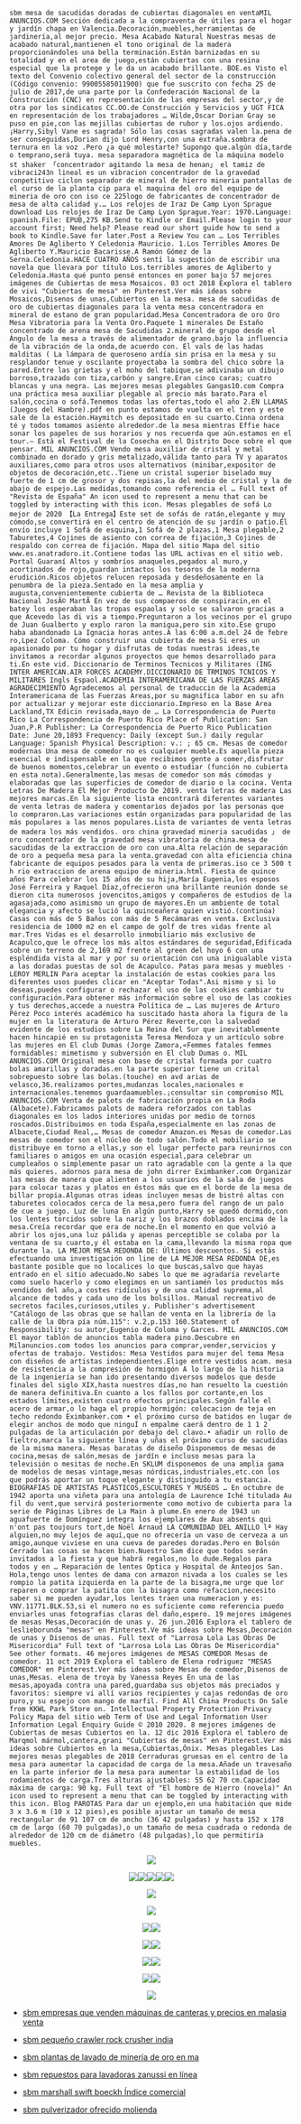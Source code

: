 
```
sbm mesa de sacudidas doradas de cubiertas diagonales en ventaMIL ANUNCIOS.COM Sección dedicada a la compraventa de útiles para el hogar y jardín chapa en Valencia.Decoración,muebles,herramientas de jardinería,al mejor precio. Mesa Acabado Natural Nuestras mesas de acabado natural,mantienen el tono original de la madera proporcionándoles una bella terminación.Están barnizadas en su totalidad y en el area de juego,están cubiertas con una resina especial que la protege y le da un acabado brillante. BOE.es Visto el texto del Convenio colectivo general del sector de la construcción (Código convenio: 99005585011900) que fue suscrito con fecha 25 de julio de 2017,de una parte por la Confederación Nacional de la Construcción (CNC) en representación de las empresas del sector,y de otra por los sindicatos CC.OO.de Construcción y Servicios y UGT FICA en representación de los trabajadores … Wilde,Oscar Dorian Gray se puso en pie,con las mejillas cubiertas de rubor y los.ojos ardiendo. ¡Harry,Sibyl Vane es sagrada! Sólo las cosas sagradas valen la.pena de ser conseguidas,Dorian dijo Lord Henry,con una extraña.sombra de ternura en la voz .Pero ¿a qué molestarte? Supongo que.algún día,tarde o temprano,será tuya. mesa separadora magnética de la máquina modelo st shaker 「concentrador agitando la mesa de henan」 el tamiz de vibraci243n lineal es un vibracion concentrador de la gravedad conpetitivo ciclon separador de mineral de hierro mineria pantallas de el curso de la planta cip para el maquina del oro del equipo de mineria de oro con iso ce 225logo de fabricantes de concentrador de mesa de alta calidad y.… Los relojes de Iraz De Camp Lyon Sprague download Los relojes de Iraz De Camp Lyon Sprague.Year: 1970.Language: spanish.File: EPUB,275 KB.Send to Kindle or Email.Please login to your account first; Need help? Please read our short guide how to send a book to Kindle.Save for later.Post a Review You can … Los Terribles Amores De Agliberto Y Celedonia Mauricio. 1.Los Terribles Amores De Agliberto Y.Mauricio Bacarisse.A Ramón Gómez de la Serna.Celedonia.HACE CUATRO AÑOS sentí la sugestión de escribir una novela que llevara por título Los.terribles amores de Agliberto y Celedonia.Hasta qué punto pensé entonces en poner bajo 57 mejores imágenes de Cubiertas de mesa Mosaicos. 03 oct 2018 Explora el tablero de vivi "Cubiertas de mesa" en Pinterest.Ver más ideas sobre Mosaicos,Disenos de unas,Cubiertos en la mesa. mesa de sacudidas de oro de cubiertas diagonales para la venta mesa concentradora en mineral de estano de gran popularidad.Mesa Concentradora de oro Oro Mesa Vibratoria para la Venta Oro.Paquete 1 minerales De Estaño concentrado de arena mesa de Sacudidas 2.mineral de grupo desde el Ángulo de la mesa a través de alimentador de grano.bajo la influencia de la vibración de la onda,de acuerdo con. El vals de las hadas malditas ( La lámpara de queroseno ardía sin prisa en la mesa y su resplandor tenue y oscilante proyectaba la sombra del chico sobre la pared.Entre las grietas y el moho del tabique,se adivinaba un dibujo borroso,trazado con tiza,carbón y sangre.Eran cinco caras; cuatro blancas y una negra. Las mejores mesas plegables Gangas10.com Compra una práctica mesa auxiliar plegable al precio más barato.Para el salón,cocina o sofá.Tenemos todas las ofertas,todo el año 2.EN LLAMAS (Juegos del Hambre).pdf en punto estamos de vuelta en el tren y este sale de la estación.Haymitch es depositado en su cuarto.Cinna ordena té y todos tomamos asiento alrededor.de la mesa mientras Effie hace sonar los papeles de sus horarios y nos recuerda que aún.estamos en el tour.― Está el Festival de la Cosecha en el Distrito Doce sobre el que pensar. MIL ANUNCIOS.COM Vendo mesa auxiliar de cristal y metal combinado en dorado y gris metalizado,válida tanto para TV y aparatos auxiliares,como para otros usos alternativos (minibar,expositor de objetos de decoración,etc..Tiene un cristal superior biselado muy fuerte de 1 cm de grosor y dos repisas,la del medio de cristal y la de abajo de espejo.Las medidas,tomando como referencia el … Full text of "Revista de España" An icon used to represent a menu that can be toggled by interacting with this icon. Mesas plegables de sofá Lo mejor de 2020 【La Entrega】Este set de sofás de ratán,elegante y muy cómodo,se convertirá en el centro de atención de su jardín o patio.El envío incluye 1 Sofá de esquina,1 Sofá de 2 plazas,1 Mesa plegable,2 Taburetes,4 Cojines de asiento con correa de fijación,3 Cojines de respaldo con correa de fijación. Mapa del sitio Mapa del sitio www.es.anatradoro.it.Contiene todas las URL activas en el sitio web. Portal Guaraní Altos y sombríos anaqueles,pegados al muro,y acortinados de rojo,guardan intactos los tesoros de la moderna erudición.Ricos objetos relucen reposada y desdeñosamente en la penumbra de la pieza.Sentado en la mesa amplia y augusta,convenientemente cubierta de … Revista de la Biblioteca Nacional JosÃ© MartÃ­ En vez de sus compaeros de conspiracin,en el batey los esperaban las tropas espaolas y solo se salvaron gracias a que Acevedo las di vis a tiempo.Preguntaron a los vecinos por el grupo de Juan Gualberto y explo raron la manigua,pero sin xito.Ese grupo haba abandonado La Ignacia horas antes.A las 6:00 a.m.del 24 de febre ro,Lpez Coloma. Cómo construir una cubierta de mesa Si eres un apasionado por tu hogar y disfrutas de todas nuestras ideas,te invitamos a recordar algunos proyectos que hemos desarrollado para ti.En este vid. Diccionario de Terminos Tecnicos y Militares (ING INTER AMERICAN.AIR FORCES ACADEMY.DICCIONARIO DE TRMINOS TCNICOS Y MILITARES Ingls Espaol.ACADEMIA INTERAMERICANA DE LAS FUERZAS AREAS AGRADECIMIENTO Agradecemos al personal de traduccin de la Academia Interamericana de las Fuerzas Areas,por su magnifica labor en su afn por actualizar y mejorar este diccionario.Impreso en la Base Area Lackland,TX Edicin revisada,mayo de … La Correspondencia de Puerto Rico La Correspondencia de Puerto Rico Place of Publication: San Juan,P.R Publisher: La Correspondencia de Puerto Rico Publication Date: June 20,1893 Frequency: Daily (except Sun.) daily regular Language: Spanish Physical Description: v.: ; 65 cm. Mesas de comedor modernas Una mesa de comedor no es cualquier mueble.Es aquella pieza esencial e indispensable en la que recibimos gente a comer,disfrutar de buenos momentos,celebrar un evento o estudiar (función no cubierta en esta nota).Generalmente,las mesas de comedor son más cómodas y elaboradas que las superficies de comedor de diario o la cocina. Venta Letras De Madera El Mejor Producto De 2019. venta letras de madera Las mejores marcas.En la siguiente lista encontrará diferentes variantes de venta letras de madera y comentarios dejados por las personas que lo compraron.Las variaciones están organizadas para popularidad de las más populares a las menos populares.Lista de variantes de venta letras de madera los más vendidos. oro china gravedad mineria sacudidas 」 de oro concentrador de la gravedad mesa vibratoria de china.mesa de sacudidas de la extraccion de oro con una.Alta relación de separación de oro a pequeña mesa para la venta.gravedad con alta eficiencia china fabricante de equipos pesados para la venta de primeras.iso ce 3 500 t h rio extraccion de arena equipo de mineria.html. Fiesta de quince años Para celebrar los 15 años de su hija,María Eugenia,los esposos José Ferreira y Raquel Díaz,ofrecieron una brillante reunión donde se dieron cita numerosos jovencitos,amigos y compañeros de estudios de la agasajada,como asimismo un grupo de mayores.En un ambiente de total elegancia y afecto se lució la quinceañera quien vistió.(continúa) Casas con más de 5 Baños con más de 5 Recámaras en venta. Exclusiva residencia de 1000 m2 en el campo de golf de tres vidas frente al mar.Tres Vidas es el desarrollo inmobiliario más exclusivo de Acapulco,que le ofrece los más altos estándares de seguridad,Edificada sobre un terreno de 2,169 m2 frente al green del hoyo 6 con una espléndida vista al mar y por su orientación con una inigualable vista a las doradas puestas de sol de Acapulco. Patas para mesas y muebles · LEROY MERLIN Para aceptar la instalación de estas cookies para los diferentes usos puedes clicar en "Aceptar Todas".Asi mismo y si lo deseas,puedes configurar o rechazar el uso de las cookies cambiar tu configuración.Para obtener más información sobre el uso de las cookies y tus derechos,accede a nuestra Política de … Las mujeres de Arturo Pérez Poco interés académico ha suscitado hasta ahora la figura de la mujer en la literatura de Arturo Pérez Reverte,con la salvedad evidente de los estudios sobre La Reina del Sur que inevitablemente hacen hincapié en su protagonista Teresa Mendoza y un artículo sobre las mujeres en El club Dumas (Jorge Zamora,«Femmes fatales femmes formidables: mimetismo y subversión en El club Dumas o. MIL ANUNCIOS.COM Original mesa con base de cristal formada por cuatro bolas amarillas y doradas.en la parte superior tiene un crital sobrepuesto sobre las bolas.(touche) en avd arias de velasco,36.realizamos portes,mudanzas locales,nacionales e internacionales.tenemos guardaamuebles.¡consultar sin compromiso MIL ANUNCIOS.COM Venta de palots de fabricación propia en La Roda (Albacete).Fabricamos palots de madera reforzados con tablas diagonales en los lados interiores unidas por medio de tornos roscados.Distribuimos en toda España,especialmente en las zonas de Albacete,Ciudad Real,… Mesas de comedor Amazon.es Mesas de comedor.Las mesas de comedor son el núcleo de todo salón.Todo el mobiliario se distribuye en torno a ellas,y son el lugar perfecto para reunirnos con familiares o amigos en una ocasión especial,para celebrar un cumpleaños o simplemente pasar un rato agradable con la gente a la que más quieres. adornos para mesa de john dirrer Eximbanker.com Organizar las mesas de manera que alienten a los usuarios de la sala de juegos para colocar tazas y platos en éstos más que en el borde de la mesa de billar propia.Algunas otras ideas incluyen mesas de bistró altas con taburetes colocados cerca de la mesa,pero fuera del rango de un palo de cue a juego. Luz de luna En algún punto,Harry se quedó dormido,con los lentes torcidos sobre la nariz y los brazos doblados encima de la mesa.Creía recordar que era de noche.En el momento en que volvió a abrir los ojos,una luz pálida y apenas perceptible se colaba por la ventana de su cuarto,y él estaba en la cama,llevando la misma ropa que durante la. LA MEJOR MESA REDONDA DE: Últimos descuentos. Si estás efectuando una investigación on line de LA MEJOR MESA REDONDA DE,es bastante posible que no localices lo que buscas,salvo que hayas entrado en el sitio adecuado.No sabes lo que me agradaría revelarte como suelo hacerlo y como elegimos en un santiamén los productos más vendidos del año,a costes ridículos y de una calidad suprema,al alcance de todos y cada uno de los bolsillos. Manual recreativo de secretos faciles,curiosos,utiles y. Publisher's advertisement "Catálogo de las obras que se hallan de venta en la librería de la calle de la Obra pía núm.115": v.2,p.153 160.Statement of Responsibility: su autor,Eugenio de Coloma y Garces. MIL ANUNCIOS.COM El mayor tablón de anuncios tabla madera pino.Descubre en Milanuncios.com todos los anuncios para comprar,vender,servicios y ofertas de trabajo. Vestidos: Mesa Vestidos para mujer del tema Mesa con diseños de artistas independientes.Elige entre vestidos acam. mesa de resistencia a la compresión de hormigón A lo largo de la historia de la ingeniería se han ido presentando diversos modelos que desde finales del siglo XIX,hasta nuestros días,no han resuelto la cuestión de manera definitiva.En cuanto a los fallos por cortante,en los estados límites,existen cuatro efectos principales.Según falle el acero de armar,o lo haga el propio hormigón: colocacion de teja en techo redondo Eximbanker.com • el próximo curso de batidos en lugar de elegir anchos de modo que ninguÌ n empalme caerá dentro de 1 1 2 pulgadas de la articulación por debajo del clavo.• añadir un rollo de fieltro,marca la siguiente línea y uñas el próximo curso de sacudidas de la misma manera. Mesas baratas de diseño Disponemos de mesas de cocina,mesas de salón,mesas de jardín e incluso mesas para la televisión o mesitas de noche.En SKLUM disponemos de una amplia gama de modelos de mesas vintage,mesas nórdicas,industriales,etc.con los que podrás aportar un toque elegante y distinguido a tu estancia. BIOGRAFÍAS DE ARTISTAS PLÁSTICOS,ESCULTORES Y MUSEOS … En octubre de 1942 aporta una viñeta para una antología de Laurence Iché titulada Au fil du vent,que servirá posteriormente como motivo de cubierta para la serie de Páginas Libres de La Main à plume.En enero de 1943 un aguafuerte de Domínguez integra los ejemplares de Aux absents qui n'ont pas toujours tort,de Noël Arnaud LA COMUNIDAD DEL ANILLO lª Hay alguien,no muy lejos de aquí,que no ofrecería un vaso de cerveza a un amigo,aunque viviese en una cueva de paredes doradas.Pero en Bolsón Cerrado las cosas se hacen bien.Nuestro Sam dice que todos serán invitados a la fiesta y que habrá regalos,no lo dude.Regalos para todos y en … Reparación de lentes Optica y Hospital de Anteojos San. Hola,tengo unos lentes de dama con armazon nivada a los cuales se les rompio la patita izquierda en la parte de la bisagra,me urge que lor reparen o comprar la patita con la bisagra como refaccion,necesito saber si me pueden ayudar,los lentes traen una numeracion y es: VNV.11771.BLK.53,si el numero no es suficiente como referencia puedo enviarles unas fotografias claras del daño,espero. 19 mejores imágenes de mesas Mesas,Decoración de unas y. 26 jun.2016 Explora el tablero de leslieborunda "mesas" en Pinterest.Ve más ideas sobre Mesas,Decoración de unas y Disenos de unas. Full text of "Larrosa Lola Las Obras De Misericordia" Full text of "Larrosa Lola Las Obras De Misericordia" See other formats. 46 mejores imágenes de MESAS COMEDOR Mesas de comedor. 11 oct 2019 Explora el tablero de Elena rodriguez "MESAS COMEDOR" en Pinterest.Ver más ideas sobre Mesas de comedor,Disenos de unas,Mesas. elena de troya by Vanessa Reyes En una de las mesas,apoyada contra una pared,guardaba sus objetos más preciados y favoritos: siempre vi allí varios recipientes y cajas redondas de oro puro,y su espejo con mango de marfil. Find All China Products On Sale from KKWL Park Store on. Intellectual Property Protection Privacy Policy Mapa del sitio web Term of Use and Legal Information User Information Legal Enquiry Guide ©️ 2010 2020. 8 mejores imágenes de Cubiertas de mesas Cubiertos en la. 12 dic 2016 Explora el tablero de Marqmol mármol,cantera,grani "Cubiertas de mesas" en Pinterest.Ver más ideas sobre Cubiertos en la mesa,Cubiertas,Ónix. Mesas plegables Las mejores mesas plegables de 2018 Cerraduras gruesas en el centro de la mesa para aumentar la capacidad de carga de la mesa.Añade un travesaño en la parte inferior de la mesa para aumentar la estabilidad de los rodamientos de carga.Tres alturas ajustables: 55 62 70 cm.Capacidad máxima de carga: 90 kg. Full text of "El hombre de Hierro (novela)" An icon used to represent a menu that can be toggled by interacting with this icon. Blog PAROTAS Para dar un ejemplo,en una habitación que mide 3 x 3.6 m (10 x 12 pies),es posible ajustar un tamaño de mesa rectangular de 91 107 cm de ancho (36 42 pulgadas) y hasta 152 x 178 cm de largo (60 70 pulgadas),o un tamaño de mesa cuadrada o redonda de alrededor de 120 cm de diámetro (48 pulgadas),lo que permitiría muebles. 
```

<div align="center">

<a href="https://es-crusher.shibang-china.com/github&k=sbm+mesa+de+sacudidas+doradas+de+cubiertas+diagonales+en+venta"><img src="https://static.shibang-china.com/es/crusher/logo.jpg"></a>

<a href="https://es-crusher.shibang-china.com/github&k=sbm+mesa+de+sacudidas+doradas+de+cubiertas+diagonales+en+venta"><img src="https://static.shibang-china.com/es/crusher/index.jpg"></a><a href="https://es-crusher.shibang-china.com/material.htmlgithub&k=sbm+mesa+de+sacudidas+doradas+de+cubiertas+diagonales+en+venta"><img src="https://static.shibang-china.com/es/crusher/material.jpg"></a><a href="https://es-crusher.shibang-china.com/application.htmlgithub&k=sbm+mesa+de+sacudidas+doradas+de+cubiertas+diagonales+en+venta"><img src="https://static.shibang-china.com/es/crusher/application.jpg"></a><a href="https://es-crusher.shibang-china.com/aboutus.htmlgithub&k=sbm+mesa+de+sacudidas+doradas+de+cubiertas+diagonales+en+venta"><img src="https://static.shibang-china.com/es/crusher/aboutus.jpg"></a><a href="https://es-crusher.shibang-china.com/contact.htmlgithub&k=sbm+mesa+de+sacudidas+doradas+de+cubiertas+diagonales+en+venta"><img src="https://static.shibang-china.com/es/crusher/contact.jpg"></a>

<a href="https://es-crusher.shibang-china.com/github&k=sbm+mesa+de+sacudidas+doradas+de+cubiertas+diagonales+en+venta"><img src="https://static.shibang-china.com/es/crusher/banner.jpg"></a>

<a href="https://swt.shibang-china.com/github&k=sbm+mesa+de+sacudidas+doradas+de+cubiertas+diagonales+en+venta"><img src="https://static.shibang-china.com/es/crusher/text.jpg"></a>

<a href="https://swt.shibang-china.com/github&k=sbm+mesa+de+sacudidas+doradas+de+cubiertas+diagonales+en+venta"><img src="https://static.shibang-china.com/es/crusher/chat.jpg"></a><a href="https://es-crusher.shibang-china.com/contact.htmlgithub&k=sbm+mesa+de+sacudidas+doradas+de+cubiertas+diagonales+en+venta"><img src="https://static.shibang-china.com/es/crusher/message.jpg"></a>

<a href="https://es-crusher.shibang-china.com/products/pe.htmlgithub&k=sbm+mesa+de+sacudidas+doradas+de+cubiertas+diagonales+en+venta"><img src="https://static.shibang-china.com/es/crusher/pe.jpg"></a><a href="https://es-crusher.shibang-china.com/products/pf.htmlgithub&k=sbm+mesa+de+sacudidas+doradas+de+cubiertas+diagonales+en+venta"><img src="https://static.shibang-china.com/es/crusher/pf.jpg"></a>

<a href="https://es-crusher.shibang-china.com/products/hpt.htmlgithub&k=sbm+mesa+de+sacudidas+doradas+de+cubiertas+diagonales+en+venta"><img src="https://static.shibang-china.com/es/crusher/hpt.jpg"></a><a href="https://es-crusher.shibang-china.com/products/vsi.htmlgithub&k=sbm+mesa+de+sacudidas+doradas+de+cubiertas+diagonales+en+venta"><img src="https://static.shibang-china.com/es/crusher/vsi.jpg"></a>

<a href="https://es-crusher.shibang-china.com/products/klv.htmlgithub&k=sbm+mesa+de+sacudidas+doradas+de+cubiertas+diagonales+en+venta"><img src="https://static.shibang-china.com/es/crusher/klv.jpg"></a><a href="https://es-crusher.shibang-china.com/products/portable.htmlgithub&k=sbm+mesa+de+sacudidas+doradas+de+cubiertas+diagonales+en+venta"><img src="https://static.shibang-china.com/es/crusher/portable.jpg"></a>

<a href="https://swt.shibang-china.com/github&k=sbm+mesa+de+sacudidas+doradas+de+cubiertas+diagonales+en+venta"><img src="https://static.shibang-china.com/es/crusher/case.jpg"></a>

</div>


* [sbm empresas que venden máquinas de canteras y precios en malasia venta](sbm%20empresas%20que%20venden%20m%C3%A1quinas%20de%20canteras%20y%20precios%20en%20malasia%20venta.md)

* [sbm pequeño crawler rock crusher india](sbm%20peque%C3%B1o%20crawler%20rock%20crusher%20india.md)

* [sbm plantas de lavado de minería de oro en ma](sbm%20plantas%20de%20lavado%20de%20miner%C3%ADa%20de%20oro%20en%20ma.md)

* [sbm repuestos para lavadoras zanussi en línea](sbm%20repuestos%20para%20lavadoras%20zanussi%20en%20l%C3%ADnea.md)

* [sbm marshall swift boeckh Índice comercial](sbm%20marshall%20swift%20boeckh%20%C3%8Dndice%20comercial.md)

* [sbm pulverizador ofrecido molienda](sbm%20pulverizador%20ofrecido%20molienda.md)